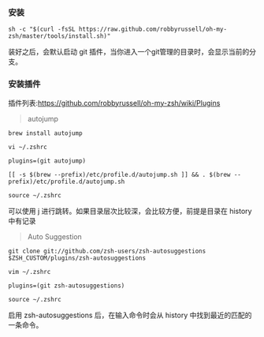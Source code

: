
### 安装

```
sh -c "$(curl -fsSL https://raw.github.com/robbyrussell/oh-my-zsh/master/tools/install.sh)"
```

装好之后，会默认启动 git 插件，当你进入一个git管理的目录时，会显示当前的分支。

### 安装插件

插件列表:https://github.com/robbyrussell/oh-my-zsh/wiki/Plugins



> autojump 

```
brew install autojump

vi ~/.zshrc

plugins=(git autojump)

[[ -s $(brew --prefix)/etc/profile.d/autojump.sh ]] && . $(brew --prefix)/etc/profile.d/autojump.sh

source ~/.zshrc
```

可以使用 j 进行跳转。如果目录层次比较深，会比较方便，前提是目录在 history 中有记录



> Auto Suggestion

```
git clone git://github.com/zsh-users/zsh-autosuggestions $ZSH_CUSTOM/plugins/zsh-autosuggestions

vim ~/.zshrc

plugins=(git zsh-autosuggestions)

source ~/.zshrc
```

启用 zsh-autosuggestions 后，在输入命令时会从 history 中找到最近的匹配的一条命令。





